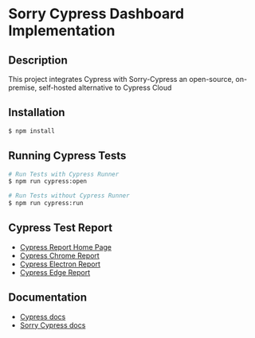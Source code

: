 # Sorry Cypress Dashboard Implementation

## Description

This project integrates Cypress with Sorry-Cypress an open-source, on-premise, self-hosted alternative to Cypress Cloud

## Installation

```bash
$ npm install
```

## Running Cypress Tests

```bash
# Run Tests with Cypress Runner
$ npm run cypress:open

# Run Tests without Cypress Runner
$ npm run cypress:run
```

## Cypress Test Report

- [Cypress Report Home Page](https://hamza-lem.github.io/cy-sorry-cypress-dashboard/)
- [Cypress Chrome Report](https://hamza-lem.github.io/cy-sorry-cypress-dashboard/chrome/chrome-report/html/index.html)
- [Cypress Electron Report](https://hamza-lem.github.io/cy-sorry-cypress-dashboard/electron/electron-report/html/index.html)
- [Cypress Edge Report](https://hamza-lem.github.io/cy-sorry-cypress-dashboard/edge/edge-report/html/index.html)

## Documentation

- [Cypress docs](https://docs.cypress.io/guides/overview)
- [Sorry Cypress docs](https://docs.sorry-cypress.dev/guide/get-started)
